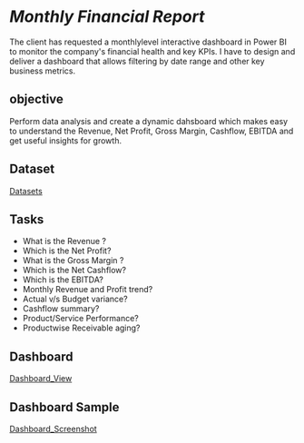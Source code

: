 # *Monthly Financial Report* 

The client has requested a monthlylevel interactive dashboard in Power BI to monitor the company's financial health and key KPIs. I have to design and deliver a dashboard that allows filtering by date range and other key business metrics. 

## objective

Perform data analysis and create a dynamic dahsboard which makes easy to understand the Revenue, Net Profit, Gross Margin, Cashflow, EBITDA and get useful insights for growth.  

## Dataset

[Datasets](https://github.com/Harshb2004/Monthly-Financial-Report/blob/master/Data%20Analyst%20-Case%20Study%20Data.xlsx)

## Tasks
   - What is the Revenue ?
   - Which is the Net Profit?
   - What is the Gross Margin ?
   - Which is the Net Cashflow?
   - Which is the EBITDA?
   - Monthly Revenue and Profit trend?
   - Actual v/s Budget variance?
   - Cashflow summary?
   - Product/Service Performance?
   - Productwise Receivable aging?

## Dashboard
[Dashboard_View](https://github.com/Harshb2004/BizInsights360/blob/master/Dashboard%20data.pbix)

## Dashboard Sample

[Dashboard_Screenshot](https://github.com/Harshb2004/BizInsights360/blob/master/Dashboard%20Scrsht.jpg)



